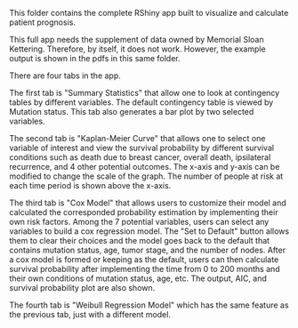 This folder contains the complete RShiny app built to visualize and calculate patient prognosis. 

This full app needs the supplement of data owned by Memorial Sloan Kettering. Therefore, by itself, it does not work. However, the example output is shown in the pdfs in this same folder.

There are four tabs in the app.

The first tab is "Summary Statistics" that allow one to look at contingency tables by different variables. The default contingency table is viewed by Mutation status. This tab also generates a bar plot by two selected variables.

The second tab is "Kaplan-Meier Curve" that allows one to select one variable of interest and view the survival probability by different survival conditions such as death due to breast cancer, overall death, ipsilateral recurrence, and 4 other potential outcomes. The x-axis and y-axis can be modified to change the scale of the graph. The number of people at risk at each time period is shown above the x-axis.

The third tab is "Cox Model" that allows users to customize their model and calculated the corresponded probability estimation by implementing their own risk factors. Among the 7 potential variables, users can select any variables to build a cox regression model. The "Set to Default" button allows them to clear their choices and the model goes back to the default that contains mutation status, age, tumor stage, and the number of nodes. After a cox model is formed or keeping as the default, users can then calculate survival probability after implementing the time from 0 to 200 months and their own conditions of mutation status, age, etc. The output, AIC, and survival probability plot are also shown.

The fourth tab is "Weibull Regression Model" which has the same feature as the previous tab, just with a different model.

